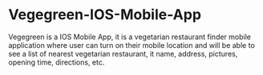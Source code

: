 # Vegegreen-IOS-Mobile-App
Vegegreen is a IOS Mobile App, it is a vegetarian restaurant finder mobile application where user can turn on their mobile location and will be able to see a list of nearest vegetarian restaurant, it name, address, pictures, opening time, directions, etc.
